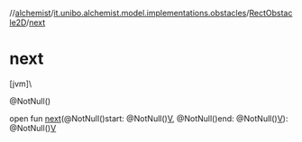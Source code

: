 //[alchemist](../../../index.md)/[it.unibo.alchemist.model.implementations.obstacles](../index.md)/[RectObstacle2D](index.md)/[next](next.md)

# next

[jvm]\

@NotNull()

open fun [next](next.md)(@NotNull()start: @NotNull()[V](index.md), @NotNull()end: @NotNull()[V](index.md)): @NotNull()[V](index.md)
